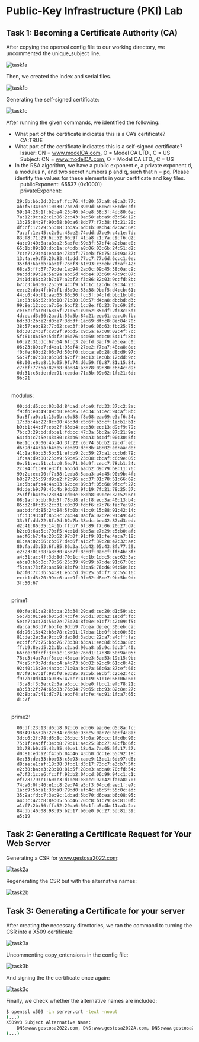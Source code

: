 # Public-Key Infrastructure (PKI) Lab

## Task 1: Becoming a Certificate Authority (CA)

After copying the openssl config file to our working directory, we uncommented
the unique_subject line.

![task1a](task1a.png)

Then, we created the index and serial files.

![task1b](task1b.png)

Generating the self-signed certificate:

![task1c](task1c.png)

After running the given commands, we identified the following:

* What part of the certificate indicates this is a CA’s certificate?
<br>&emsp;CA:TRUE
* What part of the certificate indicates this is a self-signed certificate?
<br>&emsp;Issuer: CN = www.modelCA.com, O = Model CA LTD., C = US
<br>&emsp;Subject: CN = www.modelCA.com, O = Model CA LTD., C = US
* In the RSA algorithm, we have a public exponent e, a private exponent d, a
modulus n, and two secret numbers p and q, such that n = pq. Please identify the
values for these elements in your certificate and key files.
<br>&emsp;publicExponent: 65537 (0x10001)
<br>&emsp;privateExponent:
```hex
    29:6b:bb:3d:32:af:fc:76:4f:80:57:a8:e8:a3:77:
    ab:f5:34:0e:10:30:7b:2d:89:9d:66:6c:58:de:cf:
    59:14:28:1f:b2:e4:25:46:b4:e8:58:3f:4d:80:6a:
    7a:12:9c:a2:c1:86:2c:43:8a:58:eb:a9:d3:56:19:
    13:25:84:9f:90:68:b0:a6:8d:77:f7:38:f3:21:20:
    df:cf:12:79:55:18:3b:a5:6d:1b:0a:b4:d2:ac:6e:
    7a:af:1e:45:c2:6c:48:e2:74:dd:d7:e9:c4:1e:7d:
    83:f8:71:29:6c:52:06:9f:41:a8:c1:7a:c9:f6:d2:
    4a:e9:40:6a:a8:a2:5a:fe:59:3f:57:f4:a2:ba:e0:
    65:1b:89:10:db:1a:c4:db:a8:06:03:6b:24:51:d2:
    7c:e7:29:e4:ea:4e:73:bf:77:eb:f8:75:40:9a:37:
    13:4a:e9:f5:20:83:41:dd:77:c7:77:6d:6c:c1:0e:
    35:fd:6a:bb:aa:1f:76:f3:61:93:c3:eb:7f:af:42:
    68:a5:ff:67:79:de:1a:94:2a:0c:09:45:38:0a:c9:
    9a:dd:99:8a:5a:9a:eb:5d:4d:e4:03:60:47:9c:07:
    24:1d:86:b2:b7:17:a2:f2:f3:86:82:03:9c:fd:8b:
    b7:c3:b0:06:25:59:4c:f9:af:1c:12:d6:c9:34:23:
    ee:e2:db:4f:b7:f1:d3:9e:53:38:9b:f5:d4:cb:61:
    44:c0:4b:f1:aa:65:86:56:fc:3f:b4:fd:bb:1b:bf:
    1e:83:66:62:93:10:71:80:10:57:d4:a8:db:bd:d3:
    99:8e:12:cc:a7:6e:6b:f2:1c:8e:f6:23:7a:69:2f:
    ce:6c:fa:c0:63:5f:21:5c:c9:62:85:df:2f:3c:5d:
    4d:ec:d3:66:2a:d1:55:5b:84:21:ee:61:ea:c0:fb:
    bd:38:2b:e2:d0:e7:3d:3f:1a:69:df:c8:8e:84:70:
    38:57:eb:82:77:62:ce:3f:0f:e6:06:63:fb:25:75:
    bd:30:24:0f:c8:9f:9b:d5:c9:5a:e7:08:02:4f:7c:
    5f:61:86:5e:5d:f2:06:76:4c:60:ed:c0:54:1f:8b:
    b0:a2:31:dc:67:64:6f:c3:2e:fd:3a:f9:a5:ea:c0:
    06:23:89:e7:d4:a1:95:f4:27:e2:f7:a7:48:a8:8e:
    f0:fe:60:d2:06:7d:50:f0:cb:ca:e0:28:d8:d9:97:
    56:9f:07:08:05:0d:b7:f7:04:13:1e:0b:12:dd:9c:
    68:00:e8:e8:19:05:9f:74:d6:59:f6:87:81:15:84:
    c7:bf:77:6a:82:b8:da:84:a3:78:09:30:c6:4c:d9:
    0d:31:c8:de:de:91:ce:da:71:3b:09:62:1f:21:6d:
    9b:91
```
<br>&emsp;modulus:
```hex
    00:dd:d5:cc:03:0d:84:ad:c4:e0:fd:33:37:c2:2a:
    f9:fb:e0:49:09:b0:ee:e5:1e:34:51:ec:94:af:8b:
    5a:8f:a0:a1:15:0b:c6:58:f8:68:ea:69:e3:f6:34:
    17:3b:4a:22:8c:00:45:3d:c5:6f:b3:cf:1a:b1:b1:
    b9:b1:44:d7:eb:2f:63:b4:ec:30:ec:13:d9:f9:79:
    7b:c3:29:bd:db:e1:fd:cc:47:3a:5b:2a:87:21:9a:
    64:db:c7:5e:43:80:c3:b6:eb:a3:b4:df:00:30:5f:
    6e:1c:c9:06:4b:4d:3f:22:c6:74:5b:b2:2a:df:eb:
    d6:9d:44:aa:b4:e5:ce:e9:dc:3b:48:02:ed:aa:d8:
    41:1a:6b:b3:5b:51:ef:b9:2c:59:27:a1:cc:bd:79:
    1f:aa:d9:00:25:e9:59:e5:23:08:cb:af:c6:9e:05:
    0e:51:ec:51:c1:c0:5e:71:06:9f:ce:c7:78:b1:34:
    2c:94:f1:99:e3:f1:6b:dd:aa:b2:d9:79:b8:11:76:
    99:2c:ec:90:f7:38:1e:b8:5a:a3:a4:45:90:9b:4f:
    b8:27:25:59:d9:e2:f2:96:ec:37:01:78:51:66:69:
    1e:5b:af:a4:4a:83:62:ce:89:3f:05:68:9f:cf:27:
    9d:de:b9:79:45:4b:9d:63:9f:19:7f:21:78:25:37:
    25:ff:b4:e5:23:34:cd:0e:e8:b8:09:ce:32:52:6c:
    08:1a:fb:bb:0d:5f:78:d8:ef:f8:ec:3a:40:13:b4:
    85:d2:8f:35:2c:31:c0:09:fd:f6:c7:76:fa:7e:97:
    aa:bd:fd:85:24:84:5f:0b:41:c0:15:88:91:42:14:
    1f:d3:93:4f:85:8c:24:84:0a:fa:02:2e:91:49:47:
    33:3f:dd:22:8f:2d:02:7b:38:dc:be:42:87:d3:ed:
    d2:41:86:35:14:1b:ff:b7:6f:89:f7:06:20:27:d7:
    b2:c0:6a:5c:70:f5:4c:1d:6b:5a:e7:29:c5:b0:af:
    ae:f6:b7:4a:20:62:97:0f:91:f9:01:fe:4a:a7:18:
    81:ea:02:66:cb:67:de:6f:a1:2f:39:28:47:32:ae:
    80:fa:d3:53:6f:85:86:3a:1d:42:05:43:8f:77:29:
    e2:23:01:08:a3:30:45:7f:8c:0f:0a:cf:ff:4b:3f:
    a4:31:ac:4f:3d:8d:70:1c:4c:1b:1d:c5:ce:62:3a:
    eb:e0:b5:0c:78:56:25:39:49:99:b7:de:91:67:0c:
    f5:ea:73:f2:aa:50:83:f9:33:a5:76:d6:94:50:3c:
    b2:f0:7c:3b:54:81:eb:cd:d9:25:5f:f7:3c:55:16:
    ec:b1:d3:20:99:c6:ac:9f:9f:62:d8:e7:9b:5b:9d:
    3f:50:67
```
<br>&emsp;prime1:
```hex
    00:fe:81:a2:83:ba:23:34:29:ad:ce:20:d1:59:ab:
    56:7b:01:9e:b0:5d:4c:f4:58:d1:0d:a2:1e:df:fc:
    5e:e7:ac:24:56:2e:75:24:8f:0e:e1:f7:42:09:f5:
    da:ca:63:d7:bb:fe:9d:b9:7b:ea:de:ec:30:eb:ca:
    6d:96:16:42:b3:78:c2:01:17:ba:1b:0f:bb:00:50:
    81:de:2e:5a:9c:c9:da:8d:3a:bc:22:a7:a4:ff:fa:
    ec:df:f7:75:bb:76:73:38:b3:a1:ee:8d:b5:3a:8c:
    ff:b9:8e:d5:22:1b:c2:ad:90:a8:a5:9c:5d:3f:40:
    66:ce:9f:cf:3c:ac:13:9e:76:d1:17:38:50:9a:05:
    78:c3:4a:7a:f3:ce:43:ca:b9:e3:5a:53:19:15:9b:
    74:e5:f0:7d:da:c4:a4:73:b0:02:b2:c9:61:c8:42:
    92:40:16:2e:4a:bc:71:0a:bc:7a:66:6a:87:ef:66:
    87:f9:67:1f:98:f0:e3:85:02:5b:e8:bf:c2:e2:4c:
    f9:2b:0d:44:a9:35:47:c7:41:19:51:1e:66:06:60:
    f3:a8:f3:5e:c2:5a:a5:cc:bd:e0:fb:c1:ef:78:21:
    a3:53:2f:74:65:83:76:04:79:65:cb:93:82:8e:27:
    02:8b:a7:41:d7:71:eb:f4:af:fe:4e:91:1f:a7:65:
    d1:7f
```
<br>&emsp;prime2:
```hex
    00:df:23:13:d6:b8:02:c6:ed:66:aa:6e:d5:8a:fc:
    98:49:65:9b:27:34:cd:8e:93:c5:0a:7c:b0:f4:8a:
    3d:c6:2f:78:d6:8c:26:bc:5f:0a:96:cc:1f:db:90:
    75:1f:ea:ff:34:b8:79:11:ae:25:8b:27:a8:fb:6f:
    33:78:b0:d5:43:95:40:e1:18:4a:7a:05:5f:17:27:
    d0:81:ed:a2:f4:5b:04:46:43:b0:dc:1e:55:92:18:
    8e:33:de:33:bb:03:c5:93:ca:e9:13:c1:6d:97:d6:
    d8:ae:e1:af:18:38:3f:c1:d3:17:73:c7:e3:b7:5f:
    e2:30:ba:e3:28:10:81:5f:28:e3:ad:a0:70:fd:54:
    e7:f3:1c:e6:fc:ff:92:b2:04:cd:06:99:94:c1:c1:
    ef:28:79:c1:60:c3:d1:e0:e8:cc:92:42:fa:a8:70:
    74:a0:0f:46:e1:c8:2e:74:a5:f3:04:cd:ae:1f:e7:
    1a:c9:5b:a1:33:a0:79:d0:ef:4c:e6:5f:55:0c:ad:
    35:9a:fd:c7:3e:9c:1d:ad:5b:70:d6:ea:b6:08:95:
    a4:3c:42:c8:8e:05:55:46:70:c8:b1:79:49:81:0f:
    a1:f7:2b:56:ff:52:29:a6:50:1f:a5:4b:11:a3:2a:
    84:db:46:08:98:95:b2:17:b0:e0:9c:27:5d:81:39:
    a5:19
```

## Task 2: Generating a Certificate Request for Your Web Server

Generating a CSR for www.gestosa2022.com:

![task2a](task2a.png)

Regenerating the CSR but with the alternative names:

![task2b](task2b.png)

## Task 3: Generating a Certificate for your server

After creating the necessary directories, we ran the command to turning the CSR
into a X509 certificate:

![task3a](task3a.png)

Uncommenting copy_entensions in the config file:

![task3b](task3b.png)

And signing the the certificate once again:

![task3c](task3c.png)

Finally, we check whether the alternative names are included:

```sh
$ openssl x509 -in server.crt -text -noout
(...)
X509v3 Subject Alternative Name: 
    DNS:www.gestosa2022.com, DNS:www.gestosa2022A.com, DNS:www.gestosa2022B.com
(...)
```
